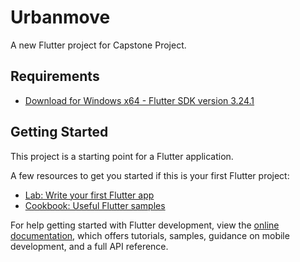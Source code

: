 # Urbanmove

A new Flutter project for Capstone Project.

## Requirements
- [Download for Windows x64 - Flutter SDK version 3.24.1](https://storage.googleapis.com/flutter_infra_release/releases/stable/windows/flutter_windows_3.24.1-stable.zip)


## Getting Started

This project is a starting point for a Flutter application.

A few resources to get you started if this is your first Flutter project:

- [Lab: Write your first Flutter app](https://docs.flutter.dev/get-started/codelab)
- [Cookbook: Useful Flutter samples](https://docs.flutter.dev/cookbook)

For help getting started with Flutter development, view the
[online documentation](https://docs.flutter.dev/), which offers tutorials,
samples, guidance on mobile development, and a full API reference.
